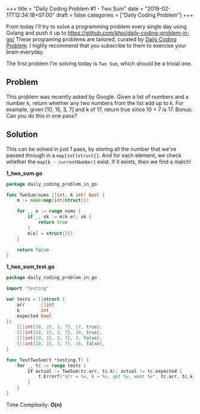 +++
title = "Daily Coding Problem #1 - Two Sum"
date = "2019-02-17T12:34:18+07:00"
draft = false
categories = ["Daily Coding Problem"]
+++

From today I'll try to solve a programming problem every single day using Golang and push it up to https://github.com/khoi/daily-coding-problem-in-go/
These programing problems are tailored, curated by [Daily Coding Problem](https://www.dailycodingproblem.com/). I highly recommend that you subscribe to them to exercise your brain everyday.

The first problem I'm solving today is `Two Sum`, which should be a trivial one.

## Problem

This problem was recently asked by Google.
Given a list of numbers and a number k, return whether any two numbers from the
list add up to k.
For example, given [10, 15, 3, 7] and k of 17, return true since 10 + 7 is 17.
Bonus: Can you do this in one pass?

## Solution

This can be solved in just 1 pass, by storing all the number that we've passed through in a `map[int]struct{}`. And for each element, we check whether the `map[k - currentNumber]` exist. If it exists, then we find a match!

**1_two_sum.go**
```go
package daily_coding_problem_in_go

func TwoSum(nums []int, k int) bool {
	m := make(map[int]struct{})

	for _, e := range nums {
		if _, ok := m[k-e]; ok {
			return true
		}
		m[e] = struct{}{}
	}

	return false
}
```

**1_two_sum_test.go**
```go
package daily_coding_problem_in_go

import "testing"

var tests = []struct {
	arr      []int
	k        int
	expected bool
}{
	{[]int{10, 15, 3, 7}, 17, true},
	{[]int{10, 15, 3, 7}, 10, true},
	{[]int{10, 15, 3, 7}, 3, false},
	{[]int{10, 15, 3, 7}, 26, false},
}

func TestTwoSum(t *testing.T) {
	for _, tc := range tests {
		if actual := TwoSum(tc.arr, tc.k); actual != tc.expected {
			t.Errorf("arr = %v, k = %v, got %v, want %v", tc.arr, tc.k, actual, tc.expected)
		}
	}
}
```

Time Complexity: **O(n)**


